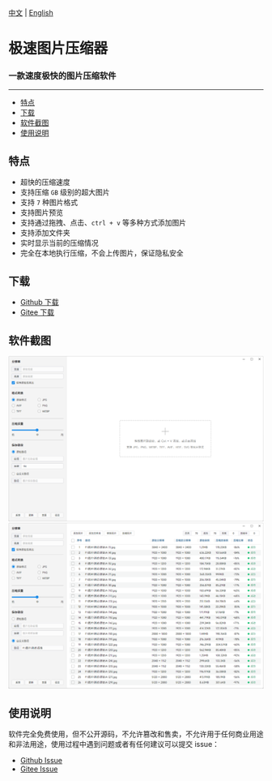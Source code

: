 [中文](README.md) | [English](README.en.md)

# 极速图片压缩器
### 一款速度极快的图片压缩软件

<hr>

- [特点](#feature)
- [下载](#download)
- [软件截图](#screenshot)
- [使用说明](#explain)


<h2 id="#feature">特点</h2>

- 超快的压缩速度
- 支持压缩 `GB` 级别的超大图片
- 支持 `7` 种图片格式
- 支持图片预览
- 支持通过拖拽、点击、`ctrl + v` 等多种方式添加图片
- 支持添加文件夹
- 实时显示当前的压缩情况
- 完全在本地执行压缩，不会上传图片，保证隐私安全


<h2 id="#download">下载</h2>

- [Github 下载](https://github.com/Dreamer365/TopspeedImageCompressor/blob/main/TopspeedImageCompressor.exe)
- [Gitee 下载](https://gitee.com/dreamer365/topspeed-image-compressor/blob/master/TopspeedImageCompressor.exe)
    

<h2 id="#screenshot">软件截图</h2>

![截图](screenshot/win-cn-1.png)
![截图](screenshot/win-cn-2.png)


<h2 id="#explain">使用说明</h2>

软件完全免费使用，但不公开源码，不允许篡改和售卖，不允许用于任何商业用途和非法用途，使用过程中遇到问题或者有任何建议可以提交 issue：

- [Github Issue](https://github.com/Dreamer365/topspeed-image-compressor/issues)
- [Gitee Issue](https://gitee.com/dreamer365/topspeed-image-compressor/issues)
